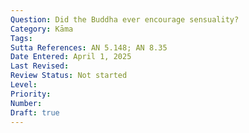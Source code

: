 ```yaml
---
Question: Did the Buddha ever encourage sensuality?
Category: Kāma
Tags:
Sutta References: AN 5.148; AN 8.35
Date Entered: April 1, 2025
Last Revised:
Review Status: Not started
Level: 
Priority: 
Number: 
Draft: true
---
```

